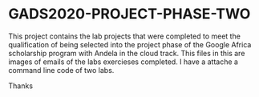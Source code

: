 # GADS2020-PROJECT-PHASE-TWO

This project contains the lab projects that were completed to meet the qualification of being selected into the project phase of the Google Africa scholarship program with Andela in the cloud track. This files in this are images of emails of the labs exercieses completed. I have a attache a command line code of two labs.

Thanks
